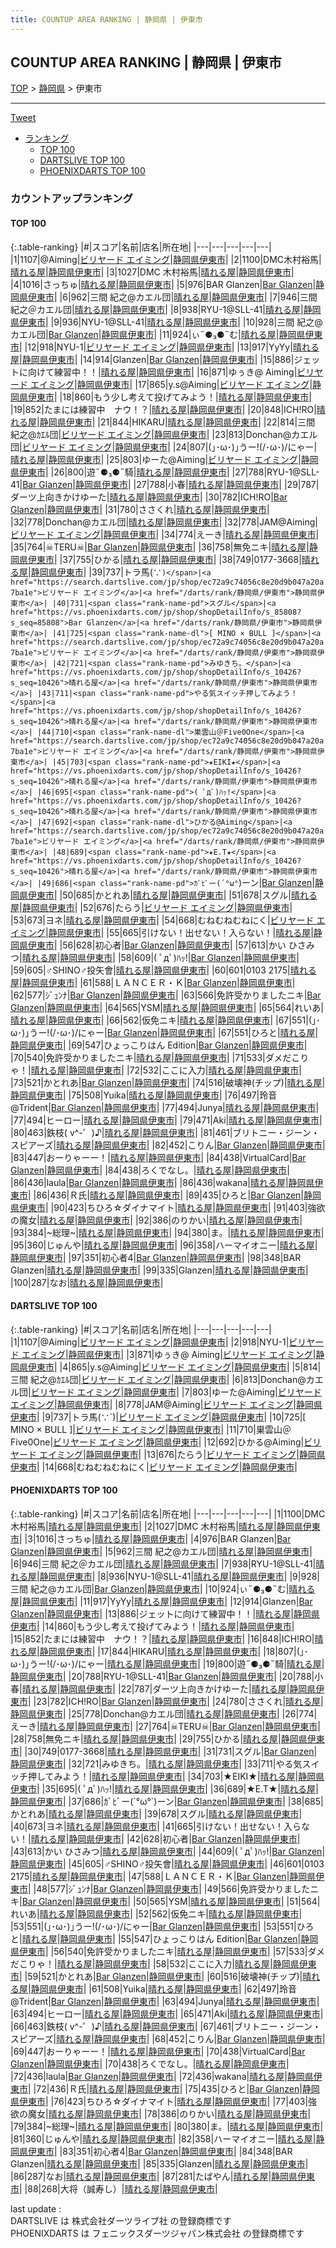 ```yaml
---
title: COUNTUP AREA RANKING | 静岡県 | 伊東市
---
```

## COUNTUP AREA RANKING | 静岡県 | 伊東市

[TOP](/darts/rank/) > [静岡県](/darts/rank/静岡県/) > 伊東市

___

<a href="https://twitter.com/share?ref_src=twsrc%5Etfw" data-text="COUNTUP AREA RANKING | 静岡県伊東市" class="twitter-share-button" data-hashtags="DARTSLIVE,PHOENIXDARTS,darts,ダーツ" data-show-count="false">Tweet</a>

* [ランキング](#カウントアップランキング)
    * [TOP 100](#top-100)
    * [DARTSLIVE TOP 100](#dartslive-top-100)
    * [PHOENIXDARTS TOP 100](#phoenixdarts-top-100)

### カウントアップランキング

#### TOP 100



{:.table-ranking}
|#|スコア|名前|店名|所在地|
|---|---|---|---|---|
|1|1107|<span class="rank-name-dl">@Aiming</span>|<a href="https://search.dartslive.com/jp/shop/ec72a9c74056c8e20d9b047a20a7ba1e">ビリヤード エイミング</a>|<a href="/darts/rank/静岡県/伊東市">静岡県伊東市</a>|
|2|1100|<span class="rank-name-pd">DMC木村裕馬</span>|<a href="https://vs.phoenixdarts.com/jp/shop/shopDetailInfo/s_10426?s_seq=10426">晴れる屋</a>|<a href="/darts/rank/静岡県/伊東市">静岡県伊東市</a>|
|3|1027|<span class="rank-name-pd">DMC 木村裕馬</span>|<a href="https://vs.phoenixdarts.com/jp/shop/shopDetailInfo/s_10426?s_seq=10426">晴れる屋</a>|<a href="/darts/rank/静岡県/伊東市">静岡県伊東市</a>|
|4|1016|<span class="rank-name-pd">さっちゅ</span>|<a href="https://vs.phoenixdarts.com/jp/shop/shopDetailInfo/s_10426?s_seq=10426">晴れる屋</a>|<a href="/darts/rank/静岡県/伊東市">静岡県伊東市</a>|
|5|976|<span class="rank-name-pd">BAR Glanzen</span>|<a href="https://vs.phoenixdarts.com/jp/shop/shopDetailInfo/s_85808?s_seq=85808">Bar Glanzen</a>|<a href="/darts/rank/静岡県/伊東市">静岡県伊東市</a>|
|6|962|<span class="rank-name-pd">三間 紀之@カエル団</span>|<a href="https://vs.phoenixdarts.com/jp/shop/shopDetailInfo/s_10426?s_seq=10426">晴れる屋</a>|<a href="/darts/rank/静岡県/伊東市">静岡県伊東市</a>|
|7|946|<span class="rank-name-pd">三間 紀之＠カエル団</span>|<a href="https://vs.phoenixdarts.com/jp/shop/shopDetailInfo/s_10426?s_seq=10426">晴れる屋</a>|<a href="/darts/rank/静岡県/伊東市">静岡県伊東市</a>|
|8|938|<span class="rank-name-pd">RYU-1@SLL-41</span>|<a href="https://vs.phoenixdarts.com/jp/shop/shopDetailInfo/s_10426?s_seq=10426">晴れる屋</a>|<a href="/darts/rank/静岡県/伊東市">静岡県伊東市</a>|
|9|936|<span class="rank-name-pd">NYU-1@SLL-41</span>|<a href="https://vs.phoenixdarts.com/jp/shop/shopDetailInfo/s_10426?s_seq=10426">晴れる屋</a>|<a href="/darts/rank/静岡県/伊東市">静岡県伊東市</a>|
|10|928|<span class="rank-name-pd">三間 紀之@カエル団</span>|<a href="https://vs.phoenixdarts.com/jp/shop/shopDetailInfo/s_85808?s_seq=85808">Bar Glanzen</a>|<a href="/darts/rank/静岡県/伊東市">静岡県伊東市</a>|
|11|924|<span class="rank-name-pd">ぃ˶⚈₃⚈˵む</span>|<a href="https://vs.phoenixdarts.com/jp/shop/shopDetailInfo/s_10426?s_seq=10426">晴れる屋</a>|<a href="/darts/rank/静岡県/伊東市">静岡県伊東市</a>|
|12|918|<span class="rank-name-dl">NYU-1</span>|<a href="https://search.dartslive.com/jp/shop/ec72a9c74056c8e20d9b047a20a7ba1e">ビリヤード エイミング</a>|<a href="/darts/rank/静岡県/伊東市">静岡県伊東市</a>|
|13|917|<span class="rank-name-pd">YyYy</span>|<a href="https://vs.phoenixdarts.com/jp/shop/shopDetailInfo/s_10426?s_seq=10426">晴れる屋</a>|<a href="/darts/rank/静岡県/伊東市">静岡県伊東市</a>|
|14|914|<span class="rank-name-pd">Glanzen</span>|<a href="https://vs.phoenixdarts.com/jp/shop/shopDetailInfo/s_85808?s_seq=85808">Bar Glanzen</a>|<a href="/darts/rank/静岡県/伊東市">静岡県伊東市</a>|
|15|886|<span class="rank-name-pd">ジェットに向けて練習中！！</span>|<a href="https://vs.phoenixdarts.com/jp/shop/shopDetailInfo/s_10426?s_seq=10426">晴れる屋</a>|<a href="/darts/rank/静岡県/伊東市">静岡県伊東市</a>|
|16|871|<span class="rank-name-dl">ゆぅき@ Aiming</span>|<a href="https://search.dartslive.com/jp/shop/ec72a9c74056c8e20d9b047a20a7ba1e">ビリヤード エイミング</a>|<a href="/darts/rank/静岡県/伊東市">静岡県伊東市</a>|
|17|865|<span class="rank-name-dl">y.s@Aiming</span>|<a href="https://search.dartslive.com/jp/shop/ec72a9c74056c8e20d9b047a20a7ba1e">ビリヤード エイミング</a>|<a href="/darts/rank/静岡県/伊東市">静岡県伊東市</a>|
|18|860|<span class="rank-name-pd">もう少し考えて投げてみよう！</span>|<a href="https://vs.phoenixdarts.com/jp/shop/shopDetailInfo/s_10426?s_seq=10426">晴れる屋</a>|<a href="/darts/rank/静岡県/伊東市">静岡県伊東市</a>|
|19|852|<span class="rank-name-pd">たまには練習中　ナウ！？</span>|<a href="https://vs.phoenixdarts.com/jp/shop/shopDetailInfo/s_10426?s_seq=10426">晴れる屋</a>|<a href="/darts/rank/静岡県/伊東市">静岡県伊東市</a>|
|20|848|<span class="rank-name-pd">ICH!RO</span>|<a href="https://vs.phoenixdarts.com/jp/shop/shopDetailInfo/s_10426?s_seq=10426">晴れる屋</a>|<a href="/darts/rank/静岡県/伊東市">静岡県伊東市</a>|
|21|844|<span class="rank-name-pd">HIKARU</span>|<a href="https://vs.phoenixdarts.com/jp/shop/shopDetailInfo/s_10426?s_seq=10426">晴れる屋</a>|<a href="/darts/rank/静岡県/伊東市">静岡県伊東市</a>|
|22|814|<span class="rank-name-dl">三間 紀之@ｶｴﾙ団</span>|<a href="https://search.dartslive.com/jp/shop/ec72a9c74056c8e20d9b047a20a7ba1e">ビリヤード エイミング</a>|<a href="/darts/rank/静岡県/伊東市">静岡県伊東市</a>|
|23|813|<span class="rank-name-dl">Donchan@カエル団</span>|<a href="https://search.dartslive.com/jp/shop/ec72a9c74056c8e20d9b047a20a7ba1e">ビリヤード エイミング</a>|<a href="/darts/rank/静岡県/伊東市">静岡県伊東市</a>|
|24|807|<span class="rank-name-pd">(｣･ω･)｣うー!(/･ω･)/にゃー</span>|<a href="https://vs.phoenixdarts.com/jp/shop/shopDetailInfo/s_10426?s_seq=10426">晴れる屋</a>|<a href="/darts/rank/静岡県/伊東市">静岡県伊東市</a>|
|25|803|<span class="rank-name-dl">ゆーた@Aiming</span>|<a href="https://search.dartslive.com/jp/shop/ec72a9c74056c8e20d9b047a20a7ba1e">ビリヤード エイミング</a>|<a href="/darts/rank/静岡県/伊東市">静岡県伊東市</a>|
|26|800|<span class="rank-name-pd">遊˶⚈₃⚈˵騎</span>|<a href="https://vs.phoenixdarts.com/jp/shop/shopDetailInfo/s_10426?s_seq=10426">晴れる屋</a>|<a href="/darts/rank/静岡県/伊東市">静岡県伊東市</a>|
|27|788|<span class="rank-name-pd">RYU-1@SLL-41</span>|<a href="https://vs.phoenixdarts.com/jp/shop/shopDetailInfo/s_85808?s_seq=85808">Bar Glanzen</a>|<a href="/darts/rank/静岡県/伊東市">静岡県伊東市</a>|
|27|788|<span class="rank-name-pd">小春</span>|<a href="https://vs.phoenixdarts.com/jp/shop/shopDetailInfo/s_10426?s_seq=10426">晴れる屋</a>|<a href="/darts/rank/静岡県/伊東市">静岡県伊東市</a>|
|29|787|<span class="rank-name-pd">ダーツ上向きかけゆーた</span>|<a href="https://vs.phoenixdarts.com/jp/shop/shopDetailInfo/s_10426?s_seq=10426">晴れる屋</a>|<a href="/darts/rank/静岡県/伊東市">静岡県伊東市</a>|
|30|782|<span class="rank-name-pd">ICH!RO</span>|<a href="https://vs.phoenixdarts.com/jp/shop/shopDetailInfo/s_85808?s_seq=85808">Bar Glanzen</a>|<a href="/darts/rank/静岡県/伊東市">静岡県伊東市</a>|
|31|780|<span class="rank-name-pd">ささくれ</span>|<a href="https://vs.phoenixdarts.com/jp/shop/shopDetailInfo/s_10426?s_seq=10426">晴れる屋</a>|<a href="/darts/rank/静岡県/伊東市">静岡県伊東市</a>|
|32|778|<span class="rank-name-pd">Donchan@カエル団</span>|<a href="https://vs.phoenixdarts.com/jp/shop/shopDetailInfo/s_10426?s_seq=10426">晴れる屋</a>|<a href="/darts/rank/静岡県/伊東市">静岡県伊東市</a>|
|32|778|<span class="rank-name-dl">JAM@Aiming</span>|<a href="https://search.dartslive.com/jp/shop/ec72a9c74056c8e20d9b047a20a7ba1e">ビリヤード エイミング</a>|<a href="/darts/rank/静岡県/伊東市">静岡県伊東市</a>|
|34|774|<span class="rank-name-pd">えーき</span>|<a href="https://vs.phoenixdarts.com/jp/shop/shopDetailInfo/s_10426?s_seq=10426">晴れる屋</a>|<a href="/darts/rank/静岡県/伊東市">静岡県伊東市</a>|
|35|764|<span class="rank-name-pd">☠TERU☠</span>|<a href="https://vs.phoenixdarts.com/jp/shop/shopDetailInfo/s_85808?s_seq=85808">Bar Glanzen</a>|<a href="/darts/rank/静岡県/伊東市">静岡県伊東市</a>|
|36|758|<span class="rank-name-pd">無免ニキ</span>|<a href="https://vs.phoenixdarts.com/jp/shop/shopDetailInfo/s_10426?s_seq=10426">晴れる屋</a>|<a href="/darts/rank/静岡県/伊東市">静岡県伊東市</a>|
|37|755|<span class="rank-name-pd">ひかる</span>|<a href="https://vs.phoenixdarts.com/jp/shop/shopDetailInfo/s_10426?s_seq=10426">晴れる屋</a>|<a href="/darts/rank/静岡県/伊東市">静岡県伊東市</a>|
|38|749|<span class="rank-name-pd">0177-3668</span>|<a href="https://vs.phoenixdarts.com/jp/shop/shopDetailInfo/s_10426?s_seq=10426">晴れる屋</a>|<a href="/darts/rank/静岡県/伊東市">静岡県伊東市</a>|
|39|737|<span class="rank-name-dl">トラ馬(∵`)</span>|<a href="https://search.dartslive.com/jp/shop/ec72a9c74056c8e20d9b047a20a7ba1e">ビリヤード エイミング</a>|<a href="/darts/rank/静岡県/伊東市">静岡県伊東市</a>|
|40|731|<span class="rank-name-pd">スグル</span>|<a href="https://vs.phoenixdarts.com/jp/shop/shopDetailInfo/s_85808?s_seq=85808">Bar Glanzen</a>|<a href="/darts/rank/静岡県/伊東市">静岡県伊東市</a>|
|41|725|<span class="rank-name-dl">[ MINO × BULL ]</span>|<a href="https://search.dartslive.com/jp/shop/ec72a9c74056c8e20d9b047a20a7ba1e">ビリヤード エイミング</a>|<a href="/darts/rank/静岡県/伊東市">静岡県伊東市</a>|
|42|721|<span class="rank-name-pd">みゆきち。</span>|<a href="https://vs.phoenixdarts.com/jp/shop/shopDetailInfo/s_10426?s_seq=10426">晴れる屋</a>|<a href="/darts/rank/静岡県/伊東市">静岡県伊東市</a>|
|43|711|<span class="rank-name-pd">やる気スイッチ押してみよう！</span>|<a href="https://vs.phoenixdarts.com/jp/shop/shopDetailInfo/s_10426?s_seq=10426">晴れる屋</a>|<a href="/darts/rank/静岡県/伊東市">静岡県伊東市</a>|
|44|710|<span class="rank-name-dl">巣雲山＠Five0One</span>|<a href="https://search.dartslive.com/jp/shop/ec72a9c74056c8e20d9b047a20a7ba1e">ビリヤード エイミング</a>|<a href="/darts/rank/静岡県/伊東市">静岡県伊東市</a>|
|45|703|<span class="rank-name-pd">★EIKI★</span>|<a href="https://vs.phoenixdarts.com/jp/shop/shopDetailInfo/s_10426?s_seq=10426">晴れる屋</a>|<a href="/darts/rank/静岡県/伊東市">静岡県伊東市</a>|
|46|695|<span class="rank-name-pd">( ﾟдﾟ)ﾊｯ!</span>|<a href="https://vs.phoenixdarts.com/jp/shop/shopDetailInfo/s_10426?s_seq=10426">晴れる屋</a>|<a href="/darts/rank/静岡県/伊東市">静岡県伊東市</a>|
|47|692|<span class="rank-name-dl">ひかる@Aiming</span>|<a href="https://search.dartslive.com/jp/shop/ec72a9c74056c8e20d9b047a20a7ba1e">ビリヤード エイミング</a>|<a href="/darts/rank/静岡県/伊東市">静岡県伊東市</a>|
|48|689|<span class="rank-name-pd">★E.T★</span>|<a href="https://vs.phoenixdarts.com/jp/shop/shopDetailInfo/s_10426?s_seq=10426">晴れる屋</a>|<a href="/darts/rank/静岡県/伊東市">静岡県伊東市</a>|
|49|686|<span class="rank-name-pd">ｶﾞﾋﾞー(´°ω°`)ーン</span>|<a href="https://vs.phoenixdarts.com/jp/shop/shopDetailInfo/s_85808?s_seq=85808">Bar Glanzen</a>|<a href="/darts/rank/静岡県/伊東市">静岡県伊東市</a>|
|50|685|<span class="rank-name-pd">かとれあ</span>|<a href="https://vs.phoenixdarts.com/jp/shop/shopDetailInfo/s_10426?s_seq=10426">晴れる屋</a>|<a href="/darts/rank/静岡県/伊東市">静岡県伊東市</a>|
|51|678|<span class="rank-name-pd">スグル</span>|<a href="https://vs.phoenixdarts.com/jp/shop/shopDetailInfo/s_10426?s_seq=10426">晴れる屋</a>|<a href="/darts/rank/静岡県/伊東市">静岡県伊東市</a>|
|52|676|<span class="rank-name-dl">たらう</span>|<a href="https://search.dartslive.com/jp/shop/ec72a9c74056c8e20d9b047a20a7ba1e">ビリヤード エイミング</a>|<a href="/darts/rank/静岡県/伊東市">静岡県伊東市</a>|
|53|673|<span class="rank-name-pd">ヨネ</span>|<a href="https://vs.phoenixdarts.com/jp/shop/shopDetailInfo/s_10426?s_seq=10426">晴れる屋</a>|<a href="/darts/rank/静岡県/伊東市">静岡県伊東市</a>|
|54|668|<span class="rank-name-dl">むねむねむねにく</span>|<a href="https://search.dartslive.com/jp/shop/ec72a9c74056c8e20d9b047a20a7ba1e">ビリヤード エイミング</a>|<a href="/darts/rank/静岡県/伊東市">静岡県伊東市</a>|
|55|665|<span class="rank-name-pd">引けない！出せない！入らない！</span>|<a href="https://vs.phoenixdarts.com/jp/shop/shopDetailInfo/s_10426?s_seq=10426">晴れる屋</a>|<a href="/darts/rank/静岡県/伊東市">静岡県伊東市</a>|
|56|628|<span class="rank-name-pd">初心者</span>|<a href="https://vs.phoenixdarts.com/jp/shop/shopDetailInfo/s_85808?s_seq=85808">Bar Glanzen</a>|<a href="/darts/rank/静岡県/伊東市">静岡県伊東市</a>|
|57|613|<span class="rank-name-pd">かい ひさみつ</span>|<a href="https://vs.phoenixdarts.com/jp/shop/shopDetailInfo/s_10426?s_seq=10426">晴れる屋</a>|<a href="/darts/rank/静岡県/伊東市">静岡県伊東市</a>|
|58|609|<span class="rank-name-pd">( ﾟдﾟ)ﾊｯ!</span>|<a href="https://vs.phoenixdarts.com/jp/shop/shopDetailInfo/s_85808?s_seq=85808">Bar Glanzen</a>|<a href="/darts/rank/静岡県/伊東市">静岡県伊東市</a>|
|59|605|<span class="rank-name-pd">♂SHINO♂投矢會</span>|<a href="https://vs.phoenixdarts.com/jp/shop/shopDetailInfo/s_10426?s_seq=10426">晴れる屋</a>|<a href="/darts/rank/静岡県/伊東市">静岡県伊東市</a>|
|60|601|<span class="rank-name-pd">0103 2175</span>|<a href="https://vs.phoenixdarts.com/jp/shop/shopDetailInfo/s_10426?s_seq=10426">晴れる屋</a>|<a href="/darts/rank/静岡県/伊東市">静岡県伊東市</a>|
|61|588|<span class="rank-name-pd">ＬＡＮＣＥＲ・Ｋ</span>|<a href="https://vs.phoenixdarts.com/jp/shop/shopDetailInfo/s_85808?s_seq=85808">Bar Glanzen</a>|<a href="/darts/rank/静岡県/伊東市">静岡県伊東市</a>|
|62|577|<span class="rank-name-pd">ｼﾞｭﾝﾅ</span>|<a href="https://vs.phoenixdarts.com/jp/shop/shopDetailInfo/s_85808?s_seq=85808">Bar Glanzen</a>|<a href="/darts/rank/静岡県/伊東市">静岡県伊東市</a>|
|63|566|<span class="rank-name-pd">免許受かりましたニキ</span>|<a href="https://vs.phoenixdarts.com/jp/shop/shopDetailInfo/s_85808?s_seq=85808">Bar Glanzen</a>|<a href="/darts/rank/静岡県/伊東市">静岡県伊東市</a>|
|64|565|<span class="rank-name-pd">YSM</span>|<a href="https://vs.phoenixdarts.com/jp/shop/shopDetailInfo/s_10426?s_seq=10426">晴れる屋</a>|<a href="/darts/rank/静岡県/伊東市">静岡県伊東市</a>|
|65|564|<span class="rank-name-pd">れいあ</span>|<a href="https://vs.phoenixdarts.com/jp/shop/shopDetailInfo/s_10426?s_seq=10426">晴れる屋</a>|<a href="/darts/rank/静岡県/伊東市">静岡県伊東市</a>|
|66|562|<span class="rank-name-pd">仮免ニキ</span>|<a href="https://vs.phoenixdarts.com/jp/shop/shopDetailInfo/s_10426?s_seq=10426">晴れる屋</a>|<a href="/darts/rank/静岡県/伊東市">静岡県伊東市</a>|
|67|551|<span class="rank-name-pd">(｣･ω･)｣うー!(/･ω･)/にゃー</span>|<a href="https://vs.phoenixdarts.com/jp/shop/shopDetailInfo/s_85808?s_seq=85808">Bar Glanzen</a>|<a href="/darts/rank/静岡県/伊東市">静岡県伊東市</a>|
|67|551|<span class="rank-name-pd">ひろと</span>|<a href="https://vs.phoenixdarts.com/jp/shop/shopDetailInfo/s_10426?s_seq=10426">晴れる屋</a>|<a href="/darts/rank/静岡県/伊東市">静岡県伊東市</a>|
|69|547|<span class="rank-name-pd">ひょっこりはん Edition</span>|<a href="https://vs.phoenixdarts.com/jp/shop/shopDetailInfo/s_85808?s_seq=85808">Bar Glanzen</a>|<a href="/darts/rank/静岡県/伊東市">静岡県伊東市</a>|
|70|540|<span class="rank-name-pd">免許受かりましたニキ</span>|<a href="https://vs.phoenixdarts.com/jp/shop/shopDetailInfo/s_10426?s_seq=10426">晴れる屋</a>|<a href="/darts/rank/静岡県/伊東市">静岡県伊東市</a>|
|71|533|<span class="rank-name-pd">ダメだこりゃ！</span>|<a href="https://vs.phoenixdarts.com/jp/shop/shopDetailInfo/s_10426?s_seq=10426">晴れる屋</a>|<a href="/darts/rank/静岡県/伊東市">静岡県伊東市</a>|
|72|532|<span class="rank-name-pd">ここに入力</span>|<a href="https://vs.phoenixdarts.com/jp/shop/shopDetailInfo/s_10426?s_seq=10426">晴れる屋</a>|<a href="/darts/rank/静岡県/伊東市">静岡県伊東市</a>|
|73|521|<span class="rank-name-pd">かとれあ</span>|<a href="https://vs.phoenixdarts.com/jp/shop/shopDetailInfo/s_85808?s_seq=85808">Bar Glanzen</a>|<a href="/darts/rank/静岡県/伊東市">静岡県伊東市</a>|
|74|516|<span class="rank-name-pd">破壊神(チップ)</span>|<a href="https://vs.phoenixdarts.com/jp/shop/shopDetailInfo/s_10426?s_seq=10426">晴れる屋</a>|<a href="/darts/rank/静岡県/伊東市">静岡県伊東市</a>|
|75|508|<span class="rank-name-pd">Yuika</span>|<a href="https://vs.phoenixdarts.com/jp/shop/shopDetailInfo/s_10426?s_seq=10426">晴れる屋</a>|<a href="/darts/rank/静岡県/伊東市">静岡県伊東市</a>|
|76|497|<span class="rank-name-pd">玲音@Trident</span>|<a href="https://vs.phoenixdarts.com/jp/shop/shopDetailInfo/s_85808?s_seq=85808">Bar Glanzen</a>|<a href="/darts/rank/静岡県/伊東市">静岡県伊東市</a>|
|77|494|<span class="rank-name-pd">Junya</span>|<a href="https://vs.phoenixdarts.com/jp/shop/shopDetailInfo/s_10426?s_seq=10426">晴れる屋</a>|<a href="/darts/rank/静岡県/伊東市">静岡県伊東市</a>|
|77|494|<span class="rank-name-pd">ヒーロー</span>|<a href="https://vs.phoenixdarts.com/jp/shop/shopDetailInfo/s_10426?s_seq=10426">晴れる屋</a>|<a href="/darts/rank/静岡県/伊東市">静岡県伊東市</a>|
|79|471|<span class="rank-name-pd">Aki</span>|<a href="https://vs.phoenixdarts.com/jp/shop/shopDetailInfo/s_10426?s_seq=10426">晴れる屋</a>|<a href="/darts/rank/静岡県/伊東市">静岡県伊東市</a>|
|80|463|<span class="rank-name-pd">鉄枝( v^-゜)♪</span>|<a href="https://vs.phoenixdarts.com/jp/shop/shopDetailInfo/s_10426?s_seq=10426">晴れる屋</a>|<a href="/darts/rank/静岡県/伊東市">静岡県伊東市</a>|
|81|461|<span class="rank-name-pd">ブリトニー・ジーン・スピアーズ</span>|<a href="https://vs.phoenixdarts.com/jp/shop/shopDetailInfo/s_10426?s_seq=10426">晴れる屋</a>|<a href="/darts/rank/静岡県/伊東市">静岡県伊東市</a>|
|82|452|<span class="rank-name-pd">こりん</span>|<a href="https://vs.phoenixdarts.com/jp/shop/shopDetailInfo/s_85808?s_seq=85808">Bar Glanzen</a>|<a href="/darts/rank/静岡県/伊東市">静岡県伊東市</a>|
|83|447|<span class="rank-name-pd">おーりゃーー！</span>|<a href="https://vs.phoenixdarts.com/jp/shop/shopDetailInfo/s_10426?s_seq=10426">晴れる屋</a>|<a href="/darts/rank/静岡県/伊東市">静岡県伊東市</a>|
|84|438|<span class="rank-name-pd">VirtualCard</span>|<a href="https://vs.phoenixdarts.com/jp/shop/shopDetailInfo/s_85808?s_seq=85808">Bar Glanzen</a>|<a href="/darts/rank/静岡県/伊東市">静岡県伊東市</a>|
|84|438|<span class="rank-name-pd">ろくでなし。</span>|<a href="https://vs.phoenixdarts.com/jp/shop/shopDetailInfo/s_10426?s_seq=10426">晴れる屋</a>|<a href="/darts/rank/静岡県/伊東市">静岡県伊東市</a>|
|86|436|<span class="rank-name-pd">laula</span>|<a href="https://vs.phoenixdarts.com/jp/shop/shopDetailInfo/s_85808?s_seq=85808">Bar Glanzen</a>|<a href="/darts/rank/静岡県/伊東市">静岡県伊東市</a>|
|86|436|<span class="rank-name-pd">wakana</span>|<a href="https://vs.phoenixdarts.com/jp/shop/shopDetailInfo/s_10426?s_seq=10426">晴れる屋</a>|<a href="/darts/rank/静岡県/伊東市">静岡県伊東市</a>|
|86|436|<span class="rank-name-pd">Ｒ氏</span>|<a href="https://vs.phoenixdarts.com/jp/shop/shopDetailInfo/s_10426?s_seq=10426">晴れる屋</a>|<a href="/darts/rank/静岡県/伊東市">静岡県伊東市</a>|
|89|435|<span class="rank-name-pd">ひろと</span>|<a href="https://vs.phoenixdarts.com/jp/shop/shopDetailInfo/s_85808?s_seq=85808">Bar Glanzen</a>|<a href="/darts/rank/静岡県/伊東市">静岡県伊東市</a>|
|90|423|<span class="rank-name-pd">ちひろ☆ダイナマイト</span>|<a href="https://vs.phoenixdarts.com/jp/shop/shopDetailInfo/s_10426?s_seq=10426">晴れる屋</a>|<a href="/darts/rank/静岡県/伊東市">静岡県伊東市</a>|
|91|403|<span class="rank-name-pd">強欲の魔女</span>|<a href="https://vs.phoenixdarts.com/jp/shop/shopDetailInfo/s_10426?s_seq=10426">晴れる屋</a>|<a href="/darts/rank/静岡県/伊東市">静岡県伊東市</a>|
|92|386|<span class="rank-name-pd">のりかい</span>|<a href="https://vs.phoenixdarts.com/jp/shop/shopDetailInfo/s_10426?s_seq=10426">晴れる屋</a>|<a href="/darts/rank/静岡県/伊東市">静岡県伊東市</a>|
|93|384|<span class="rank-name-pd">~総理~</span>|<a href="https://vs.phoenixdarts.com/jp/shop/shopDetailInfo/s_10426?s_seq=10426">晴れる屋</a>|<a href="/darts/rank/静岡県/伊東市">静岡県伊東市</a>|
|94|380|<span class="rank-name-pd">ま。</span>|<a href="https://vs.phoenixdarts.com/jp/shop/shopDetailInfo/s_10426?s_seq=10426">晴れる屋</a>|<a href="/darts/rank/静岡県/伊東市">静岡県伊東市</a>|
|95|360|<span class="rank-name-pd">じゅんや</span>|<a href="https://vs.phoenixdarts.com/jp/shop/shopDetailInfo/s_10426?s_seq=10426">晴れる屋</a>|<a href="/darts/rank/静岡県/伊東市">静岡県伊東市</a>|
|96|358|<span class="rank-name-pd">ハーマイオニー</span>|<a href="https://vs.phoenixdarts.com/jp/shop/shopDetailInfo/s_10426?s_seq=10426">晴れる屋</a>|<a href="/darts/rank/静岡県/伊東市">静岡県伊東市</a>|
|97|351|<span class="rank-name-pd">初心者4</span>|<a href="https://vs.phoenixdarts.com/jp/shop/shopDetailInfo/s_85808?s_seq=85808">Bar Glanzen</a>|<a href="/darts/rank/静岡県/伊東市">静岡県伊東市</a>|
|98|348|<span class="rank-name-pd">BAR Glanzen</span>|<a href="https://vs.phoenixdarts.com/jp/shop/shopDetailInfo/s_10426?s_seq=10426">晴れる屋</a>|<a href="/darts/rank/静岡県/伊東市">静岡県伊東市</a>|
|99|335|<span class="rank-name-pd">Glanzen</span>|<a href="https://vs.phoenixdarts.com/jp/shop/shopDetailInfo/s_10426?s_seq=10426">晴れる屋</a>|<a href="/darts/rank/静岡県/伊東市">静岡県伊東市</a>|
|100|287|<span class="rank-name-pd">なお</span>|<a href="https://vs.phoenixdarts.com/jp/shop/shopDetailInfo/s_10426?s_seq=10426">晴れる屋</a>|<a href="/darts/rank/静岡県/伊東市">静岡県伊東市</a>|


#### DARTSLIVE TOP 100



{:.table-ranking}
|#|スコア|名前|店名|所在地|
|---|---|---|---|---|
|1|1107|<span class="rank-name-dl">@Aiming</span>|<a href="https://search.dartslive.com/jp/shop/ec72a9c74056c8e20d9b047a20a7ba1e">ビリヤード エイミング</a>|<a href="/darts/rank/静岡県/伊東市">静岡県伊東市</a>|
|2|918|<span class="rank-name-dl">NYU-1</span>|<a href="https://search.dartslive.com/jp/shop/ec72a9c74056c8e20d9b047a20a7ba1e">ビリヤード エイミング</a>|<a href="/darts/rank/静岡県/伊東市">静岡県伊東市</a>|
|3|871|<span class="rank-name-dl">ゆぅき@ Aiming</span>|<a href="https://search.dartslive.com/jp/shop/ec72a9c74056c8e20d9b047a20a7ba1e">ビリヤード エイミング</a>|<a href="/darts/rank/静岡県/伊東市">静岡県伊東市</a>|
|4|865|<span class="rank-name-dl">y.s@Aiming</span>|<a href="https://search.dartslive.com/jp/shop/ec72a9c74056c8e20d9b047a20a7ba1e">ビリヤード エイミング</a>|<a href="/darts/rank/静岡県/伊東市">静岡県伊東市</a>|
|5|814|<span class="rank-name-dl">三間 紀之@ｶｴﾙ団</span>|<a href="https://search.dartslive.com/jp/shop/ec72a9c74056c8e20d9b047a20a7ba1e">ビリヤード エイミング</a>|<a href="/darts/rank/静岡県/伊東市">静岡県伊東市</a>|
|6|813|<span class="rank-name-dl">Donchan@カエル団</span>|<a href="https://search.dartslive.com/jp/shop/ec72a9c74056c8e20d9b047a20a7ba1e">ビリヤード エイミング</a>|<a href="/darts/rank/静岡県/伊東市">静岡県伊東市</a>|
|7|803|<span class="rank-name-dl">ゆーた@Aiming</span>|<a href="https://search.dartslive.com/jp/shop/ec72a9c74056c8e20d9b047a20a7ba1e">ビリヤード エイミング</a>|<a href="/darts/rank/静岡県/伊東市">静岡県伊東市</a>|
|8|778|<span class="rank-name-dl">JAM@Aiming</span>|<a href="https://search.dartslive.com/jp/shop/ec72a9c74056c8e20d9b047a20a7ba1e">ビリヤード エイミング</a>|<a href="/darts/rank/静岡県/伊東市">静岡県伊東市</a>|
|9|737|<span class="rank-name-dl">トラ馬(∵`)</span>|<a href="https://search.dartslive.com/jp/shop/ec72a9c74056c8e20d9b047a20a7ba1e">ビリヤード エイミング</a>|<a href="/darts/rank/静岡県/伊東市">静岡県伊東市</a>|
|10|725|<span class="rank-name-dl">[ MINO × BULL ]</span>|<a href="https://search.dartslive.com/jp/shop/ec72a9c74056c8e20d9b047a20a7ba1e">ビリヤード エイミング</a>|<a href="/darts/rank/静岡県/伊東市">静岡県伊東市</a>|
|11|710|<span class="rank-name-dl">巣雲山＠Five0One</span>|<a href="https://search.dartslive.com/jp/shop/ec72a9c74056c8e20d9b047a20a7ba1e">ビリヤード エイミング</a>|<a href="/darts/rank/静岡県/伊東市">静岡県伊東市</a>|
|12|692|<span class="rank-name-dl">ひかる@Aiming</span>|<a href="https://search.dartslive.com/jp/shop/ec72a9c74056c8e20d9b047a20a7ba1e">ビリヤード エイミング</a>|<a href="/darts/rank/静岡県/伊東市">静岡県伊東市</a>|
|13|676|<span class="rank-name-dl">たらう</span>|<a href="https://search.dartslive.com/jp/shop/ec72a9c74056c8e20d9b047a20a7ba1e">ビリヤード エイミング</a>|<a href="/darts/rank/静岡県/伊東市">静岡県伊東市</a>|
|14|668|<span class="rank-name-dl">むねむねむねにく</span>|<a href="https://search.dartslive.com/jp/shop/ec72a9c74056c8e20d9b047a20a7ba1e">ビリヤード エイミング</a>|<a href="/darts/rank/静岡県/伊東市">静岡県伊東市</a>|


#### PHOENIXDARTS TOP 100



{:.table-ranking}
|#|スコア|名前|店名|所在地|
|---|---|---|---|---|
|1|1100|<span class="rank-name-pd">DMC木村裕馬</span>|<a href="https://vs.phoenixdarts.com/jp/shop/shopDetailInfo/s_10426?s_seq=10426">晴れる屋</a>|<a href="/darts/rank/静岡県/伊東市">静岡県伊東市</a>|
|2|1027|<span class="rank-name-pd">DMC 木村裕馬</span>|<a href="https://vs.phoenixdarts.com/jp/shop/shopDetailInfo/s_10426?s_seq=10426">晴れる屋</a>|<a href="/darts/rank/静岡県/伊東市">静岡県伊東市</a>|
|3|1016|<span class="rank-name-pd">さっちゅ</span>|<a href="https://vs.phoenixdarts.com/jp/shop/shopDetailInfo/s_10426?s_seq=10426">晴れる屋</a>|<a href="/darts/rank/静岡県/伊東市">静岡県伊東市</a>|
|4|976|<span class="rank-name-pd">BAR Glanzen</span>|<a href="https://vs.phoenixdarts.com/jp/shop/shopDetailInfo/s_85808?s_seq=85808">Bar Glanzen</a>|<a href="/darts/rank/静岡県/伊東市">静岡県伊東市</a>|
|5|962|<span class="rank-name-pd">三間 紀之@カエル団</span>|<a href="https://vs.phoenixdarts.com/jp/shop/shopDetailInfo/s_10426?s_seq=10426">晴れる屋</a>|<a href="/darts/rank/静岡県/伊東市">静岡県伊東市</a>|
|6|946|<span class="rank-name-pd">三間 紀之＠カエル団</span>|<a href="https://vs.phoenixdarts.com/jp/shop/shopDetailInfo/s_10426?s_seq=10426">晴れる屋</a>|<a href="/darts/rank/静岡県/伊東市">静岡県伊東市</a>|
|7|938|<span class="rank-name-pd">RYU-1@SLL-41</span>|<a href="https://vs.phoenixdarts.com/jp/shop/shopDetailInfo/s_10426?s_seq=10426">晴れる屋</a>|<a href="/darts/rank/静岡県/伊東市">静岡県伊東市</a>|
|8|936|<span class="rank-name-pd">NYU-1@SLL-41</span>|<a href="https://vs.phoenixdarts.com/jp/shop/shopDetailInfo/s_10426?s_seq=10426">晴れる屋</a>|<a href="/darts/rank/静岡県/伊東市">静岡県伊東市</a>|
|9|928|<span class="rank-name-pd">三間 紀之@カエル団</span>|<a href="https://vs.phoenixdarts.com/jp/shop/shopDetailInfo/s_85808?s_seq=85808">Bar Glanzen</a>|<a href="/darts/rank/静岡県/伊東市">静岡県伊東市</a>|
|10|924|<span class="rank-name-pd">ぃ˶⚈₃⚈˵む</span>|<a href="https://vs.phoenixdarts.com/jp/shop/shopDetailInfo/s_10426?s_seq=10426">晴れる屋</a>|<a href="/darts/rank/静岡県/伊東市">静岡県伊東市</a>|
|11|917|<span class="rank-name-pd">YyYy</span>|<a href="https://vs.phoenixdarts.com/jp/shop/shopDetailInfo/s_10426?s_seq=10426">晴れる屋</a>|<a href="/darts/rank/静岡県/伊東市">静岡県伊東市</a>|
|12|914|<span class="rank-name-pd">Glanzen</span>|<a href="https://vs.phoenixdarts.com/jp/shop/shopDetailInfo/s_85808?s_seq=85808">Bar Glanzen</a>|<a href="/darts/rank/静岡県/伊東市">静岡県伊東市</a>|
|13|886|<span class="rank-name-pd">ジェットに向けて練習中！！</span>|<a href="https://vs.phoenixdarts.com/jp/shop/shopDetailInfo/s_10426?s_seq=10426">晴れる屋</a>|<a href="/darts/rank/静岡県/伊東市">静岡県伊東市</a>|
|14|860|<span class="rank-name-pd">もう少し考えて投げてみよう！</span>|<a href="https://vs.phoenixdarts.com/jp/shop/shopDetailInfo/s_10426?s_seq=10426">晴れる屋</a>|<a href="/darts/rank/静岡県/伊東市">静岡県伊東市</a>|
|15|852|<span class="rank-name-pd">たまには練習中　ナウ！？</span>|<a href="https://vs.phoenixdarts.com/jp/shop/shopDetailInfo/s_10426?s_seq=10426">晴れる屋</a>|<a href="/darts/rank/静岡県/伊東市">静岡県伊東市</a>|
|16|848|<span class="rank-name-pd">ICH!RO</span>|<a href="https://vs.phoenixdarts.com/jp/shop/shopDetailInfo/s_10426?s_seq=10426">晴れる屋</a>|<a href="/darts/rank/静岡県/伊東市">静岡県伊東市</a>|
|17|844|<span class="rank-name-pd">HIKARU</span>|<a href="https://vs.phoenixdarts.com/jp/shop/shopDetailInfo/s_10426?s_seq=10426">晴れる屋</a>|<a href="/darts/rank/静岡県/伊東市">静岡県伊東市</a>|
|18|807|<span class="rank-name-pd">(｣･ω･)｣うー!(/･ω･)/にゃー</span>|<a href="https://vs.phoenixdarts.com/jp/shop/shopDetailInfo/s_10426?s_seq=10426">晴れる屋</a>|<a href="/darts/rank/静岡県/伊東市">静岡県伊東市</a>|
|19|800|<span class="rank-name-pd">遊˶⚈₃⚈˵騎</span>|<a href="https://vs.phoenixdarts.com/jp/shop/shopDetailInfo/s_10426?s_seq=10426">晴れる屋</a>|<a href="/darts/rank/静岡県/伊東市">静岡県伊東市</a>|
|20|788|<span class="rank-name-pd">RYU-1@SLL-41</span>|<a href="https://vs.phoenixdarts.com/jp/shop/shopDetailInfo/s_85808?s_seq=85808">Bar Glanzen</a>|<a href="/darts/rank/静岡県/伊東市">静岡県伊東市</a>|
|20|788|<span class="rank-name-pd">小春</span>|<a href="https://vs.phoenixdarts.com/jp/shop/shopDetailInfo/s_10426?s_seq=10426">晴れる屋</a>|<a href="/darts/rank/静岡県/伊東市">静岡県伊東市</a>|
|22|787|<span class="rank-name-pd">ダーツ上向きかけゆーた</span>|<a href="https://vs.phoenixdarts.com/jp/shop/shopDetailInfo/s_10426?s_seq=10426">晴れる屋</a>|<a href="/darts/rank/静岡県/伊東市">静岡県伊東市</a>|
|23|782|<span class="rank-name-pd">ICH!RO</span>|<a href="https://vs.phoenixdarts.com/jp/shop/shopDetailInfo/s_85808?s_seq=85808">Bar Glanzen</a>|<a href="/darts/rank/静岡県/伊東市">静岡県伊東市</a>|
|24|780|<span class="rank-name-pd">ささくれ</span>|<a href="https://vs.phoenixdarts.com/jp/shop/shopDetailInfo/s_10426?s_seq=10426">晴れる屋</a>|<a href="/darts/rank/静岡県/伊東市">静岡県伊東市</a>|
|25|778|<span class="rank-name-pd">Donchan@カエル団</span>|<a href="https://vs.phoenixdarts.com/jp/shop/shopDetailInfo/s_10426?s_seq=10426">晴れる屋</a>|<a href="/darts/rank/静岡県/伊東市">静岡県伊東市</a>|
|26|774|<span class="rank-name-pd">えーき</span>|<a href="https://vs.phoenixdarts.com/jp/shop/shopDetailInfo/s_10426?s_seq=10426">晴れる屋</a>|<a href="/darts/rank/静岡県/伊東市">静岡県伊東市</a>|
|27|764|<span class="rank-name-pd">☠TERU☠</span>|<a href="https://vs.phoenixdarts.com/jp/shop/shopDetailInfo/s_85808?s_seq=85808">Bar Glanzen</a>|<a href="/darts/rank/静岡県/伊東市">静岡県伊東市</a>|
|28|758|<span class="rank-name-pd">無免ニキ</span>|<a href="https://vs.phoenixdarts.com/jp/shop/shopDetailInfo/s_10426?s_seq=10426">晴れる屋</a>|<a href="/darts/rank/静岡県/伊東市">静岡県伊東市</a>|
|29|755|<span class="rank-name-pd">ひかる</span>|<a href="https://vs.phoenixdarts.com/jp/shop/shopDetailInfo/s_10426?s_seq=10426">晴れる屋</a>|<a href="/darts/rank/静岡県/伊東市">静岡県伊東市</a>|
|30|749|<span class="rank-name-pd">0177-3668</span>|<a href="https://vs.phoenixdarts.com/jp/shop/shopDetailInfo/s_10426?s_seq=10426">晴れる屋</a>|<a href="/darts/rank/静岡県/伊東市">静岡県伊東市</a>|
|31|731|<span class="rank-name-pd">スグル</span>|<a href="https://vs.phoenixdarts.com/jp/shop/shopDetailInfo/s_85808?s_seq=85808">Bar Glanzen</a>|<a href="/darts/rank/静岡県/伊東市">静岡県伊東市</a>|
|32|721|<span class="rank-name-pd">みゆきち。</span>|<a href="https://vs.phoenixdarts.com/jp/shop/shopDetailInfo/s_10426?s_seq=10426">晴れる屋</a>|<a href="/darts/rank/静岡県/伊東市">静岡県伊東市</a>|
|33|711|<span class="rank-name-pd">やる気スイッチ押してみよう！</span>|<a href="https://vs.phoenixdarts.com/jp/shop/shopDetailInfo/s_10426?s_seq=10426">晴れる屋</a>|<a href="/darts/rank/静岡県/伊東市">静岡県伊東市</a>|
|34|703|<span class="rank-name-pd">★EIKI★</span>|<a href="https://vs.phoenixdarts.com/jp/shop/shopDetailInfo/s_10426?s_seq=10426">晴れる屋</a>|<a href="/darts/rank/静岡県/伊東市">静岡県伊東市</a>|
|35|695|<span class="rank-name-pd">( ﾟдﾟ)ﾊｯ!</span>|<a href="https://vs.phoenixdarts.com/jp/shop/shopDetailInfo/s_10426?s_seq=10426">晴れる屋</a>|<a href="/darts/rank/静岡県/伊東市">静岡県伊東市</a>|
|36|689|<span class="rank-name-pd">★E.T★</span>|<a href="https://vs.phoenixdarts.com/jp/shop/shopDetailInfo/s_10426?s_seq=10426">晴れる屋</a>|<a href="/darts/rank/静岡県/伊東市">静岡県伊東市</a>|
|37|686|<span class="rank-name-pd">ｶﾞﾋﾞー(´°ω°`)ーン</span>|<a href="https://vs.phoenixdarts.com/jp/shop/shopDetailInfo/s_85808?s_seq=85808">Bar Glanzen</a>|<a href="/darts/rank/静岡県/伊東市">静岡県伊東市</a>|
|38|685|<span class="rank-name-pd">かとれあ</span>|<a href="https://vs.phoenixdarts.com/jp/shop/shopDetailInfo/s_10426?s_seq=10426">晴れる屋</a>|<a href="/darts/rank/静岡県/伊東市">静岡県伊東市</a>|
|39|678|<span class="rank-name-pd">スグル</span>|<a href="https://vs.phoenixdarts.com/jp/shop/shopDetailInfo/s_10426?s_seq=10426">晴れる屋</a>|<a href="/darts/rank/静岡県/伊東市">静岡県伊東市</a>|
|40|673|<span class="rank-name-pd">ヨネ</span>|<a href="https://vs.phoenixdarts.com/jp/shop/shopDetailInfo/s_10426?s_seq=10426">晴れる屋</a>|<a href="/darts/rank/静岡県/伊東市">静岡県伊東市</a>|
|41|665|<span class="rank-name-pd">引けない！出せない！入らない！</span>|<a href="https://vs.phoenixdarts.com/jp/shop/shopDetailInfo/s_10426?s_seq=10426">晴れる屋</a>|<a href="/darts/rank/静岡県/伊東市">静岡県伊東市</a>|
|42|628|<span class="rank-name-pd">初心者</span>|<a href="https://vs.phoenixdarts.com/jp/shop/shopDetailInfo/s_85808?s_seq=85808">Bar Glanzen</a>|<a href="/darts/rank/静岡県/伊東市">静岡県伊東市</a>|
|43|613|<span class="rank-name-pd">かい ひさみつ</span>|<a href="https://vs.phoenixdarts.com/jp/shop/shopDetailInfo/s_10426?s_seq=10426">晴れる屋</a>|<a href="/darts/rank/静岡県/伊東市">静岡県伊東市</a>|
|44|609|<span class="rank-name-pd">( ﾟдﾟ)ﾊｯ!</span>|<a href="https://vs.phoenixdarts.com/jp/shop/shopDetailInfo/s_85808?s_seq=85808">Bar Glanzen</a>|<a href="/darts/rank/静岡県/伊東市">静岡県伊東市</a>|
|45|605|<span class="rank-name-pd">♂SHINO♂投矢會</span>|<a href="https://vs.phoenixdarts.com/jp/shop/shopDetailInfo/s_10426?s_seq=10426">晴れる屋</a>|<a href="/darts/rank/静岡県/伊東市">静岡県伊東市</a>|
|46|601|<span class="rank-name-pd">0103 2175</span>|<a href="https://vs.phoenixdarts.com/jp/shop/shopDetailInfo/s_10426?s_seq=10426">晴れる屋</a>|<a href="/darts/rank/静岡県/伊東市">静岡県伊東市</a>|
|47|588|<span class="rank-name-pd">ＬＡＮＣＥＲ・Ｋ</span>|<a href="https://vs.phoenixdarts.com/jp/shop/shopDetailInfo/s_85808?s_seq=85808">Bar Glanzen</a>|<a href="/darts/rank/静岡県/伊東市">静岡県伊東市</a>|
|48|577|<span class="rank-name-pd">ｼﾞｭﾝﾅ</span>|<a href="https://vs.phoenixdarts.com/jp/shop/shopDetailInfo/s_85808?s_seq=85808">Bar Glanzen</a>|<a href="/darts/rank/静岡県/伊東市">静岡県伊東市</a>|
|49|566|<span class="rank-name-pd">免許受かりましたニキ</span>|<a href="https://vs.phoenixdarts.com/jp/shop/shopDetailInfo/s_85808?s_seq=85808">Bar Glanzen</a>|<a href="/darts/rank/静岡県/伊東市">静岡県伊東市</a>|
|50|565|<span class="rank-name-pd">YSM</span>|<a href="https://vs.phoenixdarts.com/jp/shop/shopDetailInfo/s_10426?s_seq=10426">晴れる屋</a>|<a href="/darts/rank/静岡県/伊東市">静岡県伊東市</a>|
|51|564|<span class="rank-name-pd">れいあ</span>|<a href="https://vs.phoenixdarts.com/jp/shop/shopDetailInfo/s_10426?s_seq=10426">晴れる屋</a>|<a href="/darts/rank/静岡県/伊東市">静岡県伊東市</a>|
|52|562|<span class="rank-name-pd">仮免ニキ</span>|<a href="https://vs.phoenixdarts.com/jp/shop/shopDetailInfo/s_10426?s_seq=10426">晴れる屋</a>|<a href="/darts/rank/静岡県/伊東市">静岡県伊東市</a>|
|53|551|<span class="rank-name-pd">(｣･ω･)｣うー!(/･ω･)/にゃー</span>|<a href="https://vs.phoenixdarts.com/jp/shop/shopDetailInfo/s_85808?s_seq=85808">Bar Glanzen</a>|<a href="/darts/rank/静岡県/伊東市">静岡県伊東市</a>|
|53|551|<span class="rank-name-pd">ひろと</span>|<a href="https://vs.phoenixdarts.com/jp/shop/shopDetailInfo/s_10426?s_seq=10426">晴れる屋</a>|<a href="/darts/rank/静岡県/伊東市">静岡県伊東市</a>|
|55|547|<span class="rank-name-pd">ひょっこりはん Edition</span>|<a href="https://vs.phoenixdarts.com/jp/shop/shopDetailInfo/s_85808?s_seq=85808">Bar Glanzen</a>|<a href="/darts/rank/静岡県/伊東市">静岡県伊東市</a>|
|56|540|<span class="rank-name-pd">免許受かりましたニキ</span>|<a href="https://vs.phoenixdarts.com/jp/shop/shopDetailInfo/s_10426?s_seq=10426">晴れる屋</a>|<a href="/darts/rank/静岡県/伊東市">静岡県伊東市</a>|
|57|533|<span class="rank-name-pd">ダメだこりゃ！</span>|<a href="https://vs.phoenixdarts.com/jp/shop/shopDetailInfo/s_10426?s_seq=10426">晴れる屋</a>|<a href="/darts/rank/静岡県/伊東市">静岡県伊東市</a>|
|58|532|<span class="rank-name-pd">ここに入力</span>|<a href="https://vs.phoenixdarts.com/jp/shop/shopDetailInfo/s_10426?s_seq=10426">晴れる屋</a>|<a href="/darts/rank/静岡県/伊東市">静岡県伊東市</a>|
|59|521|<span class="rank-name-pd">かとれあ</span>|<a href="https://vs.phoenixdarts.com/jp/shop/shopDetailInfo/s_85808?s_seq=85808">Bar Glanzen</a>|<a href="/darts/rank/静岡県/伊東市">静岡県伊東市</a>|
|60|516|<span class="rank-name-pd">破壊神(チップ)</span>|<a href="https://vs.phoenixdarts.com/jp/shop/shopDetailInfo/s_10426?s_seq=10426">晴れる屋</a>|<a href="/darts/rank/静岡県/伊東市">静岡県伊東市</a>|
|61|508|<span class="rank-name-pd">Yuika</span>|<a href="https://vs.phoenixdarts.com/jp/shop/shopDetailInfo/s_10426?s_seq=10426">晴れる屋</a>|<a href="/darts/rank/静岡県/伊東市">静岡県伊東市</a>|
|62|497|<span class="rank-name-pd">玲音@Trident</span>|<a href="https://vs.phoenixdarts.com/jp/shop/shopDetailInfo/s_85808?s_seq=85808">Bar Glanzen</a>|<a href="/darts/rank/静岡県/伊東市">静岡県伊東市</a>|
|63|494|<span class="rank-name-pd">Junya</span>|<a href="https://vs.phoenixdarts.com/jp/shop/shopDetailInfo/s_10426?s_seq=10426">晴れる屋</a>|<a href="/darts/rank/静岡県/伊東市">静岡県伊東市</a>|
|63|494|<span class="rank-name-pd">ヒーロー</span>|<a href="https://vs.phoenixdarts.com/jp/shop/shopDetailInfo/s_10426?s_seq=10426">晴れる屋</a>|<a href="/darts/rank/静岡県/伊東市">静岡県伊東市</a>|
|65|471|<span class="rank-name-pd">Aki</span>|<a href="https://vs.phoenixdarts.com/jp/shop/shopDetailInfo/s_10426?s_seq=10426">晴れる屋</a>|<a href="/darts/rank/静岡県/伊東市">静岡県伊東市</a>|
|66|463|<span class="rank-name-pd">鉄枝( v^-゜)♪</span>|<a href="https://vs.phoenixdarts.com/jp/shop/shopDetailInfo/s_10426?s_seq=10426">晴れる屋</a>|<a href="/darts/rank/静岡県/伊東市">静岡県伊東市</a>|
|67|461|<span class="rank-name-pd">ブリトニー・ジーン・スピアーズ</span>|<a href="https://vs.phoenixdarts.com/jp/shop/shopDetailInfo/s_10426?s_seq=10426">晴れる屋</a>|<a href="/darts/rank/静岡県/伊東市">静岡県伊東市</a>|
|68|452|<span class="rank-name-pd">こりん</span>|<a href="https://vs.phoenixdarts.com/jp/shop/shopDetailInfo/s_85808?s_seq=85808">Bar Glanzen</a>|<a href="/darts/rank/静岡県/伊東市">静岡県伊東市</a>|
|69|447|<span class="rank-name-pd">おーりゃーー！</span>|<a href="https://vs.phoenixdarts.com/jp/shop/shopDetailInfo/s_10426?s_seq=10426">晴れる屋</a>|<a href="/darts/rank/静岡県/伊東市">静岡県伊東市</a>|
|70|438|<span class="rank-name-pd">VirtualCard</span>|<a href="https://vs.phoenixdarts.com/jp/shop/shopDetailInfo/s_85808?s_seq=85808">Bar Glanzen</a>|<a href="/darts/rank/静岡県/伊東市">静岡県伊東市</a>|
|70|438|<span class="rank-name-pd">ろくでなし。</span>|<a href="https://vs.phoenixdarts.com/jp/shop/shopDetailInfo/s_10426?s_seq=10426">晴れる屋</a>|<a href="/darts/rank/静岡県/伊東市">静岡県伊東市</a>|
|72|436|<span class="rank-name-pd">laula</span>|<a href="https://vs.phoenixdarts.com/jp/shop/shopDetailInfo/s_85808?s_seq=85808">Bar Glanzen</a>|<a href="/darts/rank/静岡県/伊東市">静岡県伊東市</a>|
|72|436|<span class="rank-name-pd">wakana</span>|<a href="https://vs.phoenixdarts.com/jp/shop/shopDetailInfo/s_10426?s_seq=10426">晴れる屋</a>|<a href="/darts/rank/静岡県/伊東市">静岡県伊東市</a>|
|72|436|<span class="rank-name-pd">Ｒ氏</span>|<a href="https://vs.phoenixdarts.com/jp/shop/shopDetailInfo/s_10426?s_seq=10426">晴れる屋</a>|<a href="/darts/rank/静岡県/伊東市">静岡県伊東市</a>|
|75|435|<span class="rank-name-pd">ひろと</span>|<a href="https://vs.phoenixdarts.com/jp/shop/shopDetailInfo/s_85808?s_seq=85808">Bar Glanzen</a>|<a href="/darts/rank/静岡県/伊東市">静岡県伊東市</a>|
|76|423|<span class="rank-name-pd">ちひろ☆ダイナマイト</span>|<a href="https://vs.phoenixdarts.com/jp/shop/shopDetailInfo/s_10426?s_seq=10426">晴れる屋</a>|<a href="/darts/rank/静岡県/伊東市">静岡県伊東市</a>|
|77|403|<span class="rank-name-pd">強欲の魔女</span>|<a href="https://vs.phoenixdarts.com/jp/shop/shopDetailInfo/s_10426?s_seq=10426">晴れる屋</a>|<a href="/darts/rank/静岡県/伊東市">静岡県伊東市</a>|
|78|386|<span class="rank-name-pd">のりかい</span>|<a href="https://vs.phoenixdarts.com/jp/shop/shopDetailInfo/s_10426?s_seq=10426">晴れる屋</a>|<a href="/darts/rank/静岡県/伊東市">静岡県伊東市</a>|
|79|384|<span class="rank-name-pd">~総理~</span>|<a href="https://vs.phoenixdarts.com/jp/shop/shopDetailInfo/s_10426?s_seq=10426">晴れる屋</a>|<a href="/darts/rank/静岡県/伊東市">静岡県伊東市</a>|
|80|380|<span class="rank-name-pd">ま。</span>|<a href="https://vs.phoenixdarts.com/jp/shop/shopDetailInfo/s_10426?s_seq=10426">晴れる屋</a>|<a href="/darts/rank/静岡県/伊東市">静岡県伊東市</a>|
|81|360|<span class="rank-name-pd">じゅんや</span>|<a href="https://vs.phoenixdarts.com/jp/shop/shopDetailInfo/s_10426?s_seq=10426">晴れる屋</a>|<a href="/darts/rank/静岡県/伊東市">静岡県伊東市</a>|
|82|358|<span class="rank-name-pd">ハーマイオニー</span>|<a href="https://vs.phoenixdarts.com/jp/shop/shopDetailInfo/s_10426?s_seq=10426">晴れる屋</a>|<a href="/darts/rank/静岡県/伊東市">静岡県伊東市</a>|
|83|351|<span class="rank-name-pd">初心者4</span>|<a href="https://vs.phoenixdarts.com/jp/shop/shopDetailInfo/s_85808?s_seq=85808">Bar Glanzen</a>|<a href="/darts/rank/静岡県/伊東市">静岡県伊東市</a>|
|84|348|<span class="rank-name-pd">BAR Glanzen</span>|<a href="https://vs.phoenixdarts.com/jp/shop/shopDetailInfo/s_10426?s_seq=10426">晴れる屋</a>|<a href="/darts/rank/静岡県/伊東市">静岡県伊東市</a>|
|85|335|<span class="rank-name-pd">Glanzen</span>|<a href="https://vs.phoenixdarts.com/jp/shop/shopDetailInfo/s_10426?s_seq=10426">晴れる屋</a>|<a href="/darts/rank/静岡県/伊東市">静岡県伊東市</a>|
|86|287|<span class="rank-name-pd">なお</span>|<a href="https://vs.phoenixdarts.com/jp/shop/shopDetailInfo/s_10426?s_seq=10426">晴れる屋</a>|<a href="/darts/rank/静岡県/伊東市">静岡県伊東市</a>|
|87|281|<span class="rank-name-pd">たばやん</span>|<a href="https://vs.phoenixdarts.com/jp/shop/shopDetailInfo/s_10426?s_seq=10426">晴れる屋</a>|<a href="/darts/rank/静岡県/伊東市">静岡県伊東市</a>|
|88|268|<span class="rank-name-pd">大将（誠寿し）</span>|<a href="https://vs.phoenixdarts.com/jp/shop/shopDetailInfo/s_10426?s_seq=10426">晴れる屋</a>|<a href="/darts/rank/静岡県/伊東市">静岡県伊東市</a>|


<div class="footer border-top border-gray-light mt-5 pt-3 text-right text-gray">
    last update : <span style="font-weight: italic" id="foot_last_modified"></span><br />
    DARTSLIVE は 株式会社ダーツライブ社 の登録商標です<br />
    PHOENIXDARTS は フェニックスダーツジャパン株式会社 の登録商標です<br />
</div>

<script src="https://cdnjs.cloudflare.com/ajax/libs/jquery.tablesorter/2.31.3/js/jquery.tablesorter.min.js" integrity="sha512-qzgd5cYSZcosqpzpn7zF2ZId8f/8CHmFKZ8j7mU4OUXTNRd5g+ZHBPsgKEwoqxCtdQvExE5LprwwPAgoicguNg==" crossorigin="anonymous" referrerpolicy="no-referrer"></script>
<link rel="stylesheet" href="https://cdnjs.cloudflare.com/ajax/libs/jquery.tablesorter/2.31.3/css/theme.default.min.css" integrity="sha512-wghhOJkjQX0Lh3NSWvNKeZ0ZpNn+SPVXX1Qyc9OCaogADktxrBiBdKGDoqVUOyhStvMBmJQ8ZdMHiR3wuEq8+w==" crossorigin="anonymous" referrerpolicy="no-referrer" />
<script>
$(function() {
    $(".table-ranking").tablesorter({sortList:[[0, 0]]});
    $("#foot_last_modified").text(formatDate(new Date(document.lastModified), 'yyyy-MM-dd HH:mm:ss'));
});
</script>

<script async src="https://platform.twitter.com/widgets.js" charset="utf-8"></script>